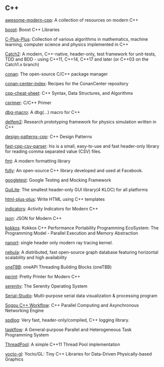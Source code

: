 ## C++
[awesome-modern-cpp](https://github.com/rigtorp/awesome-modern-cpp): A collection of resources on modern C++

[boost](https://github.com/boostorg/boost): Boost C++ Libraries

[C-Plus-Plus](https://github.com/TheAlgorithms/C-Plus-Plus): Collection of various algorithms in mathematics, machine learning, computer science and physics implemented in C++

[Catch2](https://github.com/catchorg/Catch2): A modern, C++-native, header-only, test framework for unit-tests, TDD and BDD - using C++11, C++14, C++17 and later (or C++03 on the Catch1.x branch)

[conan](https://github.com/conan-io/conan): The open-source C/C++ package manager

[conan-center-index](https://github.com/conan-io/conan-center-index): Recipes for the ConanCenter repository

[cpp-cheat-sheet](https://github.com/gibsjose/cpp-cheat-sheet): C++ Syntax, Data Structures, and Algorithms

[cprimer](https://github.com/andycai/cprimer): C/C++ Primer

[dbg-macro](https://github.com/sharkdp/dbg-macro): A dbg(…) macro for C++

[delfem2](https://github.com/nobuyuki83/delfem2): Research prototyping framework for physics simulation written in C++

[design-patterns-cpp](https://github.com/JakubVojvoda/design-patterns-cpp): C++ Design Patterns

[fast-cpp-csv-parser](https://github.com/ben-strasser/fast-cpp-csv-parser): his is a small, easy-to-use and fast header-only library for reading comma separated value (CSV) files.

[fmt](https://github.com/fmtlib/fmt): A modern formatting library

[folly](https://github.com/facebook/folly): An open-source C++ library developed and used at Facebook.

[googletest](https://github.com/google/googletest): Google Testing and Mocking Framework

[GuiLite](https://github.com/idea4good/GuiLite): The smallest header-only GUI library(4 KLOC) for all platforms

[html-plus-plus](https://github.com/csb6/html-plus-plus): Write HTML using C++ templates

[indicators](https://github.com/p-ranav/indicators): Activity Indicators for Modern C++

[json](https://github.com/nlohmann/json): JSON for Modern C++

[kokkos](https://github.com/kokkos/kokkos): Kokkos C++ Performance Portability Programming EcoSystem: The Programming Model - Parallel Execution and Memory Abstraction

[nanort](https://github.com/lighttransport/nanort): single header only modern ray tracing kernel.

[nebula](https://github.com/vesoft-inc/nebula): A distributed, fast open-source graph database featuring horizontal scalability and high availability

[oneTBB](https://github.com/oneapi-src/oneTBB): oneAPI Threading Building Blocks (oneTBB)

[pprint](https://github.com/p-ranav/pprint): Pretty Printer for Modern C++

[serenity](https://github.com/SerenityOS/serenity): The Serenity Operating System

[Serial-Studio](https://github.com/Serial-Studio/Serial-Studio): Multi-purpose serial data visualization & processing program

[Sogou C++ Workflow](https://github.com/sogou/workflow): C++ Parallel Computing and Asynchronous Networking Engine

[spdlog](https://github.com/gabime/spdlog): Very fast, header-only/compiled, C++ logging library.

[taskflow](https://github.com/taskflow/taskflow): A General-purpose Parallel and Heterogeneous Task Programming System

[ThreadPool](https://github.com/progschj/ThreadPool): A simple C++11 Thread Pool implementation

[yocto-gl](https://github.com/xelatihy/yocto-gl): Yocto/GL: Tiny C++ Libraries for Data-Driven Physically-based Graphics
